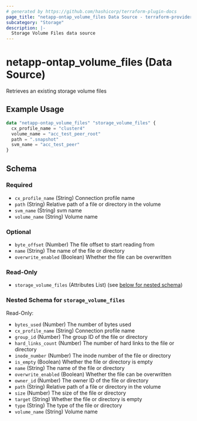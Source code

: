 ```yaml
---
# generated by https://github.com/hashicorp/terraform-plugin-docs
page_title: "netapp-ontap_volume_files Data Source - terraform-provider-netapp-ontap"
subcategory: "Storage"
description: |-
  Storage Volume Files data source
---
```


# netapp-ontap_volume_files (Data Source)

Retrieves an existing storage volume files

## Example Usage
```terraform
data "netapp-ontap_volume_files" "storage_volume_files" {
  cx_profile_name = "cluster4"
  volume_name = "acc_test_peer_root"
  path = ".snapshot"
  svm_name = "acc_test_peer"
}
```


<!-- schema generated by tfplugindocs -->
## Schema

### Required

- `cx_profile_name` (String) Connection profile name
- `path` (String) Relative path of a file or directory in the volume
- `svm_name` (String) svm name
- `volume_name` (String) Volume name

### Optional

- `byte_offset` (Number) The file offset to start reading from
- `name` (String) The name of the file or directory
- `overwrite_enabled` (Boolean) Whether the file can be overwritten

### Read-Only

- `storage_volume_files` (Attributes List) (see [below for nested schema](#nestedatt--storage_volume_files))

<a id="nestedatt--storage_volume_files"></a>
### Nested Schema for `storage_volume_files`

Read-Only:

- `bytes_used` (Number) The number of bytes used
- `cx_profile_name` (String) Connection profile name
- `group_id` (Number) The group ID of the file or directory
- `hard_links_count` (Number) The number of hard links to the file or directory
- `inode_number` (Number) The inode number of the file or directory
- `is_empty` (Boolean) Whether the file or directory is empty
- `name` (String) The name of the file or directory
- `overwrite_enabled` (Boolean) Whether the file can be overwritten
- `owner_id` (Number) The owner ID of the file or directory
- `path` (String) Relative path of a file or directory in the volume
- `size` (Number) The size of the file or directory
- `target` (String) Whether the file or directory is empty
- `type` (String) The type of the file or directory
- `volume_name` (String) Volume name
